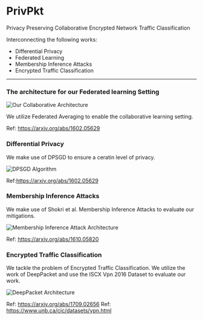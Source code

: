 # PrivPkt
Privacy Preserving Collaborative Encrypted Network Traffic Classification 

Interconnecting the following works: 
* Differential Privacy
* Federated Learning
* Membership Inference Attacks
* Encrypted Traffic Classification
___





### The architecture for our Federated learning Setting


![Our Collaborative Architecture](https://raw.githubusercontent.com/PrivPkt/PrivPkt/master/privpkt.PNG)

We utilize Federated Averaging to enable the collaborative learning setting. 

Ref: https://arxiv.org/abs/1602.05629



### Differential Privacy
We make use of DPSGD to ensure a ceratin level of privacy.  

![DPSGD Algorithm](https://raw.githubusercontent.com/PrivPkt/PrivPkt/master/dpsgd.PNG)

Ref:https://arxiv.org/abs/1602.05629



### Membership Inference Attacks 
We make use of Shokri et al. Membership Inference Attacks to evaluate our mitigations. 

![Membership Inference Attack Architecture](https://raw.githubusercontent.com/PrivPkt/PrivPkt/master/mia.PNG)

Ref: https://arxiv.org/abs/1610.05820



### Encrypted Traffic Classification
We tackle the problem of Encrypted Traffic Classification. 
We utilize the work of DeepPacket and use the ISCX Vpn 2016 Dataset to evaluate our work. 
 
![DeepPacket Architecture](https://raw.githubusercontent.com/PrivPkt/PrivPkt/master/deeppacket.PNG)
 
Ref: https://arxiv.org/abs/1709.02656
Ref: https://www.unb.ca/cic/datasets/vpn.html

